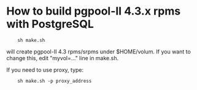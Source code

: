 How to build pgpool-II 4.3.x rpms with PostgreSQL
==================

```
	sh make.sh
```
will create pgpool-II 4.3 rpms/srpms under $HOME/volum.
If you want to change this, edit "myvol=..." line in make.sh.

If you need to use proxy, type:

```
	sh make.sh -p proxy_address
```
